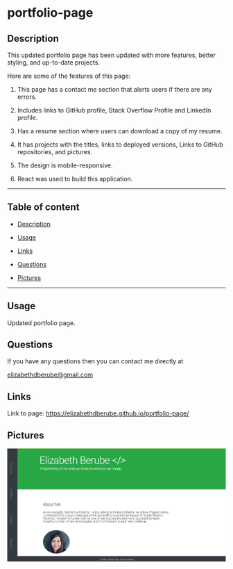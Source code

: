 # portfolio-page



## Description
This updated portfolio page has been updated with more features, better styling, and up-to-date projects.
 
Here are some of the features of this page:
 
1. This page has a contact me section that alerts users if there are any errors.
 
2. Includes links to GitHub profile, Stack Overflow Profile and LinkedIn profile.
 
3. Has a resume section where users can download a copy of my resume.
 
4. It has projects with the titles, links to deployed versions, Links to GitHub repositories, and pictures.
 
5. The design is mobile-responsive.
 
6. React was used to build this application.

---

## Table of content

* [Description](#description)

* [Usage](#usage)

* [Links](#links)

* [Questions](#questions)

* [Pictures](#pictures)

---


## Usage

Updated portfolio page.

## Questions

If you have any questions  then you can contact me directly at 

elizabethdberube@gmail.com


## Links

Link to page:  https://elizabethdberube.github.io/portfolio-page/


## Pictures


![image](./Screenshot.png)



